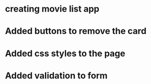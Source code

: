 # creating movie list app

# Added buttons to remove the card

# Added css styles to the page

# Added validation to form
